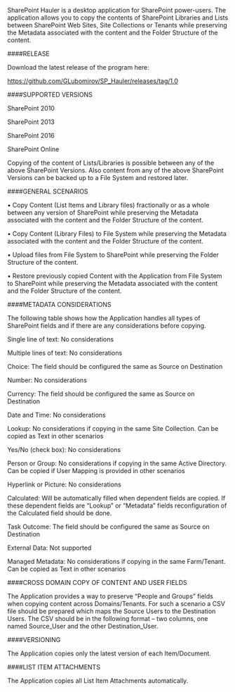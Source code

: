 SharePoint Hauler is a desktop application for SharePoint power-users. The application allows you to copy the contents of SharePoint Libraries and Lists between SharePoint Web Sites, Site Collections or Tenants while preserving the Metadata associated with the content and the Folder Structure of the content.

####RELEASE

Download the latest release of the program here:

https://github.com/GLubomirov/SP_Hauler/releases/tag/1.0

####SUPPORTED VERSIONS

SharePoint 2010

SharePoint 2013

SharePoint 2016

SharePoint Online

Copying of the content of Lists/Libraries is possible between any of the above SharePoint Versions.
Also content from any of the above SharePoint Versions can be backed up to a File System and restored later.

####GENERAL SCENARIOS

•	Copy Content (List Items and Library files) fractionally or as a whole between any version of SharePoint while preserving the Metadata associated with the content and the Folder Structure of the content.

•	Copy Content (Library Files) to File System while preserving the Metadata associated with the content and the Folder Structure of the content.

•	Upload files from File System to SharePoint while preserving the Folder Structure of the content.

•	Restore previously copied Content with the Application from File System to SharePoint while preserving the Metadata associated with the content and the Folder Structure of the content.

####METADATA CONSIDERATIONS

The following table shows how the Application handles all types of SharePoint fields and if there are any considerations before copying.

Single line of text:			No considerations

Multiple lines of text:			No considerations

Choice:							The field should be configured the same as Source on Destination

Number:							No considerations

Currency:						The field should be configured the same as Source on Destination

Date and Time:					No considerations

Lookup:							No considerations if copying in the same Site Collection. Can be copied as Text in other scenarios

Yes/No (check box):				No considerations

Person or Group:				No considerations if copying in the same Active Directory. Can be copied if User Mapping is provided in other scenarios

Hyperlink or Picture:			No considerations

Calculated:						Will be automatically filled when dependent fields are copied. If these dependent fields are “Lookup” or “Metadata” fields reconfiguration of the Calculated field should be done.

Task Outcome:					The field should be configured the same as Source on Destination

External Data:					Not supported

Managed Metadata:				No considerations if copying in the same Farm/Tenant. Can be copied as Text in other scenarios

####CROSS DOMAIN COPY OF CONTENT AND USER FIELDS

The Application provides a way to preserve “People and Groups” fields when copying content across Domains/Tenants. For such a scenario a CSV file should be prepared which maps the Source Users to the Destination Users. The CSV should be in the following format – two columns, one named Source_User and the other Destination_User. 

####VERSIONING

The Application copies only the latest version of each Item/Document. 

####LIST ITEM ATTACHMENTS

The Application copies all List Item Attachments automatically.

